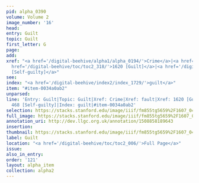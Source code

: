 ```yaml
---
pid: alpha_0390
volume: Volume 2
image_number: '16'
head: 
entry: Guilt
topic: Guilt
first_letter: G
page: 
add: 
xref: "<a href='/digital-beehive/alpha1/alpha_0194/'>Crime</a>|<a href='/digital-beehive/alpha2/alpha_0318/'>fault</a>|<a
  href='/digital-beehive/toc/toc2_318/'>1620 [Guilt]</a>|<a href='/digital-beehive/num2/num_0582/'>468
  [Self-guilty]</a>"
see: 
index: "<a href='/digital-beehive/index2/index_1729/'>guilt</a>"
item: "#item-0034a0ab2"
unparsed: 
line: 'Entry: Guilt|Topic: Guilt|Xref: Crime|Xref: fault|Xref: 1620 [Guilt]|Xref:
  468 [Self-guilty]|Index: guilt|#item-0034a0ab2'
selection: https://stacks.stanford.edu/image/iiif/fm855tg5659%2F1607_0483/780,2960,3013,231/full/0/default.jpg
full_image: https://stacks.stanford.edu/image/iiif/fm855tg5659%2F1607_0483/full/full/0/default.jpg
annotation_uri: http://dev.llgc.org.uk/annotation/1508858189643
insertion: 
thumbnail: https://stacks.stanford.edu/image/iiif/fm855tg5659%2F1607_0483/780,2960,600,180/250,/0/default.jpg
label: Guilt
location: "<a href='/digital-beehive/toc/toc2_006/'>Full Page</a>"
issue: 
also_in_entry: 
order: '121'
layout: alpha_item
collection: alpha2
---
```

